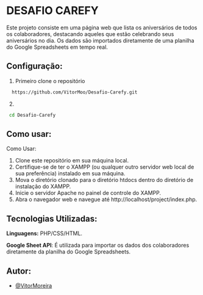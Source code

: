 
# DESAFIO CAREFY

Este projeto consiste em uma página web que lista os aniversários de todos os colaboradores, destacando aqueles que estão celebrando seus aniversários no dia. Os dados são importados diretamente de uma planilha do Google Spreadsheets em tempo real.
## Configuração:

1. Primeiro clone o repositório
```bash
  https://github.com/VitorMoo/Desafio-Carefy.git
```

2. 
```bash
 cd Desafio-Carefy
```
    
## Como usar:

Como Usar:
1. Clone este repositório em sua máquina local.
2. Certifique-se de ter o XAMPP (ou qualquer outro servidor web local de sua preferência) instalado em sua máquina.
3. Mova o diretório clonado para o diretório htdocs dentro do diretório de instalação do XAMPP.
3. Inicie o servidor Apache no painel de controle do XAMPP.
4. Abra o navegador web e navegue até http://localhost/project/index.php.


## Tecnologias Utilizadas:

**Linguagens:** PHP/CSS/HTML.

**Google Sheet API**: É utilizada para importar os dados dos colaboradores diretamente da planilha do Google Spreadsheets.

## Autor:       

- [@VitorMoreira](https://www.github.com/VitorMoo)

